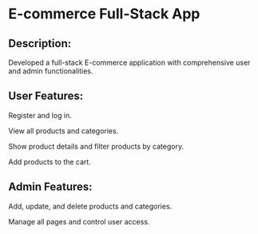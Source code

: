 # E-commerce Full-Stack App
## Description: 
Developed a full-stack E-commerce application with comprehensive user and admin functionalities.

## User Features:
Register and log in.

View all products and categories.

Show product details and filter products by category.

Add products to the cart.

## Admin Features:
Add, update, and delete products and categories.

Manage all pages and control user access.
